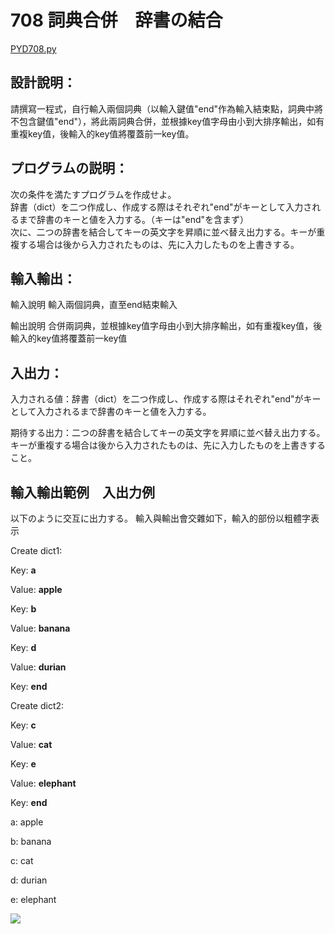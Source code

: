 # 708 詞典合併　辞書の結合

[PYD708.py](https://github.com/eclairsameal/TQC-Python/blob/master/%E7%AC%AC7%E9%A1%9E%EF%BC%9A%E6%95%B8%E7%B5%84%EF%BC%88Tuple%EF%BC%89%E3%80%81%E9%9B%86%E5%90%88%EF%BC%88Set%EF%BC%89%E4%BB%A5%E5%8F%8A%E8%A9%9E%E5%85%B8%EF%BC%88Dictionary%EF%BC%89/PYD708.py)

## 設計說明：
請撰寫一程式，自行輸入兩個詞典（以輸入鍵值"end"作為輸入結束點，詞典中將不包含鍵值"end"），將此兩詞典合併，並根據key值字母由小到大排序輸出，如有重複key值，後輸入的key值將覆蓋前一key值。

## プログラムの説明：
次の条件を満たすプログラムを作成せよ。<br>
辞書（dict）を二つ作成し、作成する際はそれぞれ"end"がキーとして入力されるまで辞書のキーと値を入力する。（キーは"end"を含まず）<br>
次に、二つの辞書を結合してキーの英文字を昇順に並べ替え出力する。キーが重複する場合は後から入力されたものは、先に入力したものを上書きする。


## 輸入輸出：
輸入說明
輸入兩個詞典，直至end結束輸入

輸出說明
合併兩詞典，並根據key值字母由小到大排序輸出，如有重複key值，後輸入的key值將覆蓋前一key值

## 入出力：
入力される値：辞書（dict）を二つ作成し、作成する際はそれぞれ"end"がキーとして入力されるまで辞書のキーと値を入力する。

期待する出力：二つの辞書を結合してキーの英文字を昇順に並べ替え出力する。キーが重複する場合は後から入力されたものは、先に入力したものを上書きすること。

## 輸入輸出範例　入出力例

以下のように交互に出力する。
輸入與輸出會交雜如下，輸入的部份以粗體字表示

Create dict1:

Key: **a**

Value: **apple**

Key: **b**

Value: **banana**

Key: **d**

Value: **durian**

Key: **end**

Create dict2:

Key: **c**

Value: **cat**

Key: **e**

Value: **elephant**

Key: **end**

a: apple

b: banana

c: cat

d: durian

e: elephant


![](https://i.imgur.com/DtvZAVv.png)


